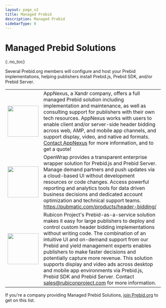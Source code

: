 ```yaml
---
layout: page_v2
title: Managed Prebid
description: Managed Prebid
sidebarType: 0
---
```


# Managed Prebid Solutions
{:.no_toc}

Several Prebid.org members will configure and host your Prebid implementations, helping publishers install Prebid.js, Prebid SDK, and/or Prebid Server.

<table class="cellpadding">
<tr><td><a href="https://www.appnexus.com/en/publishers/header-bidding"><img src="/assets/images/partners/founders/appnexus.png" width="100"></a></td>
<td>AppNexus, a Xandr company, offers a full managed Prebid solution including implementation and maintenance, as well as consulting support for publishers with their own tech resources. AppNexus works with users to enable client and/or server-side header bidding across web, AMP, and mobile app channels, and support display, video, and native ad formats. <a href="https://www.appnexus.com/contact">Contact AppNexus</a> for more information, and to get a quote! </td>
</tr>
<tr><td><a href="https://pubmatic.com/products/header-bidding/"><img src="/assets/images/partners/standard/PubMatic_Logo.svg" width="100"></a></td><td>OpenWrap provides a transparent enterprise wrapper solution for Prebid.js and Prebid Server. Manage demand partners and push updates via a cloud-based UI without development resources or code changes. Access powerful reporting and analytics tools for data driven business decisions and dedicated account optimization and technical support teams. <a href="https://pubmatic.com/products/header-bidding/">https://pubmatic.com/products/header-bidding/</a>
</td></tr>
<tr><td><a href="https://rubiconproject.com/headerbidding"><img src="/assets/images/partners/founders/rubicon.png" width="100"></a></td>
<td>Rubicon Project's Prebid-as-a-service solution makes it easy for large publishers to deploy and control custom header bidding implementations without writing code. The combination of an intuitive UI and on-demand support from our Prebid and yield management experts enables publishers to make faster decisions and potentially capture more revenue. This solution supports display and video ads across desktop and mobile app environments via Prebid.js, Prebid SDK and Prebid Server.  Contact <a href="mailto: sales@rubiconproject.com">sales@rubiconproject.com</a> for more information.</td></tr>
</table>

If you're a company providing Managed Prebid Solutions, [join Prebid.org](/overview/what-is-prebid-org.html) to get on this list.
